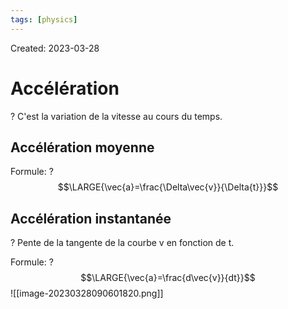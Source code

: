 ```yaml
---
tags: [physics] 
---
```

Created: 2023-03-28

# Accélération
?
C'est la variation de la vitesse au cours du temps.
<!--SR:!2023-04-05,4,228-->

## Accélération moyenne
Formule:
?
$$\LARGE{\vec{a}=\frac{\Delta\vec{v}}{\Delta{t}}}$$
<!--SR:!2023-04-05,5,248-->

## Accélération instantanée
?
Pente de la tangente de la courbe v en fonction de t.
<!--SR:!2023-04-06,5,230-->

Formule:
?
$$\LARGE{\vec{a}=\frac{d\vec{v}}{dt}}$$![[image-20230328090601820.png]]
<!--SR:!2023-04-01,2,228-->


